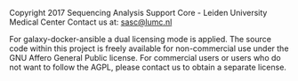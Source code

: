 Copyright 2017 Sequencing Analysis Support Core - Leiden University Medical Center
Contact us at: sasc@lumc.nl

For galaxy-docker-ansible a dual licensing mode is applied.
The source code within this project is freely available for non-commercial use under the GNU Affero General Public license.
For commercial users or users who do not want to follow the AGPL, please contact us to obtain a separate license.

